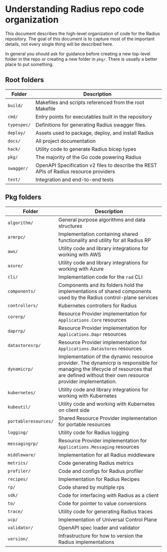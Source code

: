 # Understanding Radius repo code organization

This document describes the high-level organization of code for the Radius repository. The goal of this document is to capture most of the important details, not every single thing will be described here.

In general you should ask for guidance before creating a new top-level folder in the repo or creating a new folder in `pkg/`. There is usually a better place to put something.

## Root folders

| Folder     | Description                                                                           |
| ---------- | --------------------------------------------------------------------------------------|
| `build/`   | Makefiles and scripts referenced from the root Makefile                               |
| `cmd/`     | Entry points for executables built in the repository                                  |
| `typespec/`    | Definitions for generating Radius swagger files.                                      |
| `deploy/`  | Assets used to package, deploy, and install Radius                                    |
| `docs/`    | All project documentation                                                             |
| `hack/`    | Utility code to generate Radius bicep types                                           | 
| `pkg/`     | The majority of the Go code powering Radius                                           |
| `swagger/` | OpenAPI Specification v2 files to describe the REST APIs of Radius resource providers |
| `test/`    | Integration and end-to-end tests                                                      |


## Pkg folders

| Folder                 | Description                                                                             |
| ---------------------- | --------------------------------------------------------------------------------------- |
| `algorithm/`           | General purpose algorithms and data structures                                          |
| `armrpc/`              | Implementation containing shared functionality and utility for all Radius RP            |
| `aws/`                 | Utility code and library integrations for working with AWS                              |
| `azure/`               | Utility code and library integrations for working with Azure                            |
| `cli/`                 | Implementation code for the `rad` CLI                                                   |
| `components/`         | Components and its folders hold the implementations of shared components used by the Radius control-plane services                                                       |
| `controllers/`         | Kubernetes controllers for Radius                                                       |
| `corerp/`              | Resource Provider implementation for `Applications.Core` resources                      |
| `daprrp/`              | Resource Provider implementation for `Applications.Dapr` resources                      |
| `datastoresrp/`        | Resource Provider implementation for `Applications.Datastores` resources                |
| `dynamicrp/`        | Implementation of the dynamic resource provider. The dynamicrp is responsible for managing the lifecycle of resources that are defined without their own resource provider implementation.             |
| `kubernetes/`          | Utility code and library integrations for working with Kubernetes                       |
| `kubeutil/`            | Utility code and working with Kubernetes on client side                                 |
| `portableresources/`   | Shared Resource Provider implementation for portable resources                          |
| `logging/`             | Utility code for Radius logging                                                         |
| `messagingrp/`         | Resource Provider implementation for `Applications.Messaging` resources                 |
| `middleware/`          | Implementation for all Radius middleware                                                |
| `metrics/`             | Code generating Radius metrics                                                          |
| `profiler/`            | Code and configs for Radius profiler                                                    |
| `recipes/`             | Implementation for Radius Recipes                                                       |
| `rp/`                  | Code shared by multiple rps                                                             |
| `sdk/`                 | Code for interfacing with Radius as a client                                            |
| `to/`                  | Code for pointer to value conversions                                                   |
| `trace/`               | Utility code for generating Radius traces                                               |
| `ucp/`                 | Implementation of Universal Control Plane                                               |
| `validator/`           | OpenAPI spec loader and validator                                                       |
| `version/`             | Infrastructure for how to version the Radius implementations                            |